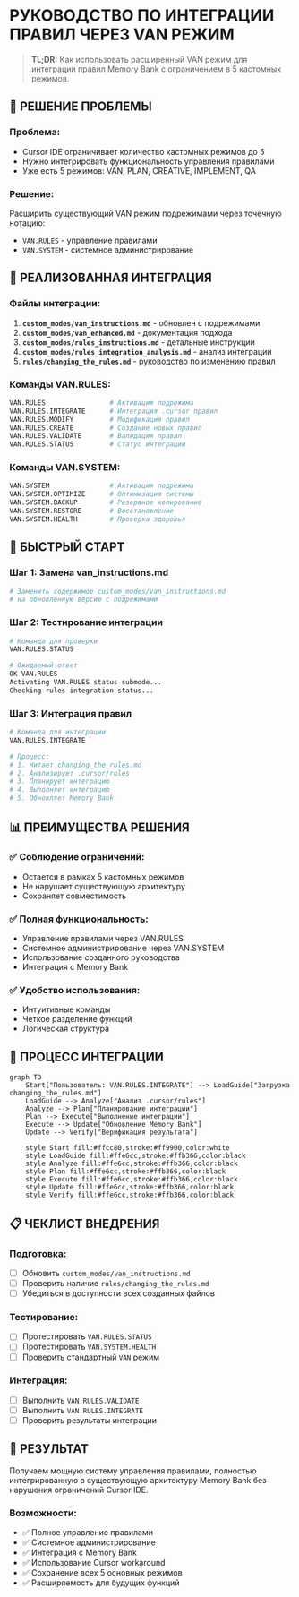 # РУКОВОДСТВО ПО ИНТЕГРАЦИИ ПРАВИЛ ЧЕРЕЗ VAN РЕЖИМ

> **TL;DR:** Как использовать расширенный VAN режим для интеграции правил Memory Bank с ограничением в 5 кастомных режимов.

## 🎯 РЕШЕНИЕ ПРОБЛЕМЫ

### Проблема:
- Cursor IDE ограничивает количество кастомных режимов до 5
- Нужно интегрировать функциональность управления правилами
- Уже есть 5 режимов: VAN, PLAN, CREATIVE, IMPLEMENT, QA

### Решение:
Расширить существующий VAN режим подрежимами через точечную нотацию:
- `VAN.RULES` - управление правилами
- `VAN.SYSTEM` - системное администрирование

## 🔧 РЕАЛИЗОВАННАЯ ИНТЕГРАЦИЯ

### Файлы интеграции:
1. **`custom_modes/van_instructions.md`** - обновлен с подрежимами
2. **`custom_modes/van_enhanced.md`** - документация подхода
3. **`custom_modes/rules_instructions.md`** - детальные инструкции
4. **`custom_modes/rules_integration_analysis.md`** - анализ интеграции
5. **`rules/changing_the_rules.md`** - руководство по изменению правил

### Команды VAN.RULES:
```bash
VAN.RULES                # Активация подрежима
VAN.RULES.INTEGRATE      # Интеграция .cursor правил
VAN.RULES.MODIFY         # Модификация правил
VAN.RULES.CREATE         # Создание новых правил
VAN.RULES.VALIDATE       # Валидация правил
VAN.RULES.STATUS         # Статус интеграции
```

### Команды VAN.SYSTEM:
```bash
VAN.SYSTEM               # Активация подрежима
VAN.SYSTEM.OPTIMIZE      # Оптимизация системы
VAN.SYSTEM.BACKUP        # Резервное копирование
VAN.SYSTEM.RESTORE       # Восстановление
VAN.SYSTEM.HEALTH        # Проверка здоровья
```

## 🚀 БЫСТРЫЙ СТАРТ

### Шаг 1: Замена van_instructions.md
```bash
# Заменить содержимое custom_modes/van_instructions.md
# на обновленную версию с подрежимами
```

### Шаг 2: Тестирование интеграции
```bash
# Команда для проверки
VAN.RULES.STATUS

# Ожидаемый ответ
OK VAN.RULES
Activating VAN.RULES status submode...
Checking rules integration status...
```

### Шаг 3: Интеграция правил
```bash
# Команда для интеграции
VAN.RULES.INTEGRATE

# Процесс:
# 1. Читает changing_the_rules.md
# 2. Анализирует .cursor/rules
# 3. Планирует интеграцию
# 4. Выполняет интеграцию
# 5. Обновляет Memory Bank
```

## 📊 ПРЕИМУЩЕСТВА РЕШЕНИЯ

### ✅ Соблюдение ограничений:
- Остается в рамках 5 кастомных режимов
- Не нарушает существующую архитектуру
- Сохраняет совместимость

### ✅ Полная функциональность:
- Управление правилами через VAN.RULES
- Системное администрирование через VAN.SYSTEM
- Использование созданного руководства
- Интеграция с Memory Bank

### ✅ Удобство использования:
- Интуитивные команды
- Четкое разделение функций
- Логическая структура

## 🔄 ПРОЦЕСС ИНТЕГРАЦИИ

```mermaid
graph TD
    Start["Пользователь: VAN.RULES.INTEGRATE"] --> LoadGuide["Загрузка changing_the_rules.md"]
    LoadGuide --> Analyze["Анализ .cursor/rules"]
    Analyze --> Plan["Планирование интеграции"]
    Plan --> Execute["Выполнение интеграции"]
    Execute --> Update["Обновление Memory Bank"]
    Update --> Verify["Верификация результата"]

    style Start fill:#ffcc80,stroke:#ff9900,color:white
    style LoadGuide fill:#ffe6cc,stroke:#ffb366,color:black
    style Analyze fill:#ffe6cc,stroke:#ffb366,color:black
    style Plan fill:#ffe6cc,stroke:#ffb366,color:black
    style Execute fill:#ffe6cc,stroke:#ffb366,color:black
    style Update fill:#ffe6cc,stroke:#ffb366,color:black
    style Verify fill:#ffe6cc,stroke:#ffb366,color:black
```

## 📋 ЧЕКЛИСТ ВНЕДРЕНИЯ

### Подготовка:
- [ ] Обновить `custom_modes/van_instructions.md`
- [ ] Проверить наличие `rules/changing_the_rules.md`
- [ ] Убедиться в доступности всех созданных файлов

### Тестирование:
- [ ] Протестировать `VAN.RULES.STATUS`
- [ ] Протестировать `VAN.SYSTEM.HEALTH`
- [ ] Проверить стандартный `VAN` режим

### Интеграция:
- [ ] Выполнить `VAN.RULES.VALIDATE`
- [ ] Выполнить `VAN.RULES.INTEGRATE`
- [ ] Проверить результаты интеграции

## 🎉 РЕЗУЛЬТАТ

Получаем мощную систему управления правилами, полностью интегрированную в существующую архитектуру Memory Bank без нарушения ограничений Cursor IDE.

### Возможности:
- ✅ Полное управление правилами
- ✅ Системное администрирование
- ✅ Интеграция с Memory Bank
- ✅ Использование Cursor workaround
- ✅ Сохранение всех 5 основных режимов
- ✅ Расширяемость для будущих функций